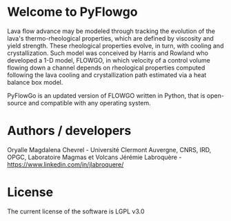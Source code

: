 # Welcome to PyFlowgo

Lava flow advance may be modeled through tracking the evolution of the lava's thermo-rheological properties, which are defined by viscosity and yield strength. These rheological properties evolve, in turn, with cooling and crystallization. Such model was conceived by Harris and Rowland who developed a 1-D model, FLOWGO, in which velocity of a control volume flowing down a channel depends on rheological properties computed following the lava cooling and crystallization path estimated via a heat balance box model. 

PyFlowGo is an updated version of FLOWGO written in Python, that is open-source and compatible with any operating system. 

# Authors / developers
Oryalle Magdalena Chevrel - Université Clermont Auvergne, CNRS, IRD, OPGC, Laboratoire Magmas et Volcans
Jérémie Labroquère - https://www.linkedin.com/in/jlabroquere/

# License
The current license of the software is LGPL v3.0
